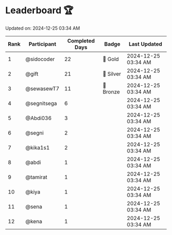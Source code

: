 # Leaderboard 🏆

Updated on: 2024-12-25 03:34 AM

| Rank | Participant       | Completed Days | Badge      | Last Updated         |
|------|-------------------|----------------|------------|----------------------|
| 1    | @sidocoder        | 22             | 🏅 Gold     | 2024-12-25 03:34 AM |
| 2    | @gift             | 21             | 🥈 Silver   | 2024-12-25 03:34 AM |
| 3    | @sewasewT7        | 11             | 🥉 Bronze   | 2024-12-25 03:34 AM |
| 4    | @segnitsega       | 6              |            | 2024-12-25 03:34 AM |
| 5    | @Abdi036          | 3              |            | 2024-12-25 03:34 AM |
| 6    | @segni            | 2              |            | 2024-12-25 03:34 AM |
| 7    | @kika1s1          | 2              |            | 2024-12-25 03:34 AM |
| 8    | @abdi             | 1              |            | 2024-12-25 03:34 AM |
| 9    | @tamirat          | 1              |            | 2024-12-25 03:34 AM |
| 10   | @kiya             | 1              |            | 2024-12-25 03:34 AM |
| 11   | @sena             | 1              |            | 2024-12-25 03:34 AM |
| 12   | @kena             | 1              |            | 2024-12-25 03:34 AM |
